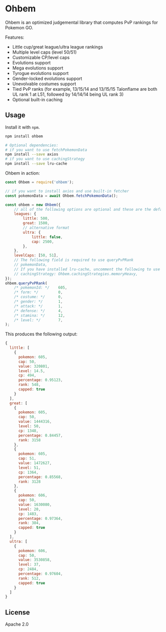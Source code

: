 # Ohbem

Ohbem is an optimized judgemental library that computes PvP rankings for Pokemon GO.

Features:

* Little cup/great league/ultra league rankings
* Multiple level caps (level 50/51)
* Customizable CP/level caps
* Evolutions support
* Mega evolutions support
* Tyrogue evolutions support
* Gender-locked evolutions support
* Unevolvable costumes support
* Tied PvP ranks
  (for example, 13/15/14 and 13/15/15 Talonflame are both UL rank 1 at L51, followed by 14/14/14 being UL rank 3)
* Optional built-in caching


## Usage

Install it with `npm`.

```sh
npm install ohbem

# Optional dependencies:
# if you want to use fetchPokemonData
npm install --save axios
# if you want to use cachingStrategy
npm install --save lru-cache
```

Ohbem in action:

```js
const Ohbem = require('ohbem');

// if you want to install axios and use built-in fetcher
const pokemonData = await Ohbem.fetchPokemonData();

const ohbem = new Ohbem({
    // all of the following options are optional and these are the default values
    leagues: {
        little: 500,
        great: 1500,
        // alternative format
        ultra: {
            little: false,
            cap: 2500,
        },
    },
    levelCaps: [50, 51],
    // The following field is required to use queryPvPRank
    // pokemonData,
    // If you have installed lru-cache, uncomment the following to use cache:
    // cachingStrategy: Ohbem.cachingStrategies.memoryHeavy,
});
ohbem.queryPvPRank(
    /* pokemonId: */    605,
    /* form: */         0,
    /* costume: */      0,
    /* gender: */       1,
    /* attack: */       1,
    /* defense: */      4,
    /* stamina: */      12,
    /* level: */        7,
);
```

This produces the following output:

```js
{
  little: [
    {
      pokemon: 605,
      cap: 50,
      value: 320801,
      level: 14.5,
      cp: 494,
      percentage: 0.95123,
      rank: 548,
      capped: true
    }
  ],
  great: [
    {
      pokemon: 605,
      cap: 50,
      value: 1444316,
      level: 50,
      cp: 1348,
      percentage: 0.84457,
      rank: 3158
    },
    {
      pokemon: 605,
      cap: 51,
      value: 1472627,
      level: 51,
      cp: 1364,
      percentage: 0.85568,
      rank: 3128
    },
    {
      pokemon: 606,
      cap: 50,
      value: 1630080,
      level: 20,
      cp: 1483,
      percentage: 0.97364,
      rank: 384,
      capped: true
    }
  ],
  ultra: [
    {
      pokemon: 606,
      cap: 50,
      value: 3530858,
      level: 37,
      cp: 2484,
      percentage: 0.97604,
      rank: 512,
      capped: true
    }
  ]
}
```

## License

Apache 2.0
